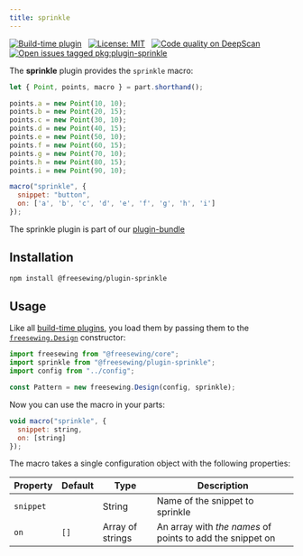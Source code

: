 ```yaml
---
title: sprinkle
---
```


[![Build-time plugin](https://img.shields.io/badge/Type-build--time-purple.svg)](/plugins) &nbsp; [![License: MIT](https://img.shields.io/npm/l/@freesewing/plugin-sprinkle.svg?label=License)](https://www.npmjs.com/package/@freesewing/plugin-sprinkle) &nbsp; [![Code quality on DeepScan](https://deepscan.io/api/teams/2114/projects/2993/branches/23256/badge/grade.svg)](https://deepscan.io/dashboard#view=project&tid=2114&pid=2993&bid=23256) &nbsp; [![Open issues tagged pkg:plugin-sprinkle](https://img.shields.io/github/issues/freesewing/freesewing/pkg:plugin-sprinkle.svg?label=Issues)](https://github.com/freesewing/freesewing/issues?q=is%3Aissue+is%3Aopen+label%3Apkg%3Aplugin-sprinkle)

The **sprinkle** plugin provides the `sprinkle` macro:

<Example part="plugin_sprinkle" caption="An example of the sprinkle macro" design={false} />

```js
let { Point, points, macro } = part.shorthand();

points.a = new Point(10, 10);
points.b = new Point(20, 15);
points.c = new Point(30, 10);
points.d = new Point(40, 15);
points.e = new Point(50, 10);
points.f = new Point(60, 15);
points.g = new Point(70, 10);
points.h = new Point(80, 15);
points.i = new Point(90, 10);

macro("sprinkle", {
  snippet: "button",
  on: ['a', 'b', 'c', 'd', 'e', 'f', 'g', 'h', 'i']
});
```

<Tip>

The sprinkle plugin is part of our [plugin-bundle](/reference/plugins/bundle)

</Tip>

## Installation

```bash
npm install @freesewing/plugin-sprinkle
```

## Usage

Like all [build-time plugins](/plugins#build-time-plugins), you load them by passing them to the [`freesewing.Design`](/api#design) constructor:

```js
import freesewing from "@freesewing/core";
import sprinkle from "@freesewing/plugin-sprinkle";
import config from "../config";

const Pattern = new freesewing.Design(config, sprinkle);
```

Now you can use the macro in your parts:

```js
void macro("sprinkle", {
  snippet: string,
  on: [string]
});
```
The macro takes a single configuration object with the following properties:

| Property  | Default | Type             | Description                                               |
| --------- | ------- | ---------------- | --------------------------------------------------------- |
| `snippet` |         | String           | Name of the snippet to sprinkle                           |
| `on`      | `[]`    | Array of strings | An array with *the names* of points to add the snippet on |
